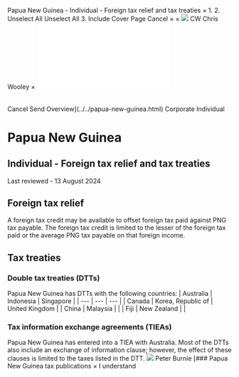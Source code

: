 Papua New Guinea - Individual - Foreign tax relief and tax treaties
×
1.
2.
Unselect All
Unselect All
3.
Include Cover Page
Cancel
×
×
![](../../-/media/world-wide-tax-summaries/attachments/global---chris-wooley.ashx%3Frev=ac5e5f3223b34096b1afc2a6009c7320&revision=ac5e5f32-23b3-4096-b1af-c2a6009c7320&hash=859B7ADC84DC2CBEC9760E9E6EE7DE6D0A8BFCDF)
CW
Chris Wooley
×
![](foreign-tax-relief-and-tax-treaties.html)
######
Cancel
Send
Overview](../../papua-new-guinea.html)
Corporate
Individual
# Papua New Guinea
## Individual - Foreign tax relief and tax treaties
Last reviewed - 13 August 2024
## Foreign tax relief
A foreign tax credit may be available to offset foreign tax paid against PNG tax payable. The foreign tax credit is limited to the lesser of the foreign tax paid or the average PNG tax payable on that foreign income.
## Tax treaties
### Double tax treaties (DTTs)
Papua New Guinea has DTTs with the following countries:
| Australia | Indonesia | Singapore |
| --- | --- | --- |
| Canada | Korea, Republic of | United Kingdom |
| China | Malaysia |  |
| Fiji | New Zealand |  |
### Tax information exchange agreements (TIEAs)
Papua New Guinea has entered into a TIEA with Australia.
Most of the DTTs also include an exchange of information clause; however, the effect of these clauses is limited to the taxes listed in the DTT.
![](../../-/media/world-wide-tax-summaries/attachments/papua-new-guinea---peter_burnie.ashx%3Frev=8fc829f1d2cb4dcc86267716e612323f&revision=8fc829f1-d2cb-4dcc-8626-7716e612323f&hash=93E0BBD487F3BF260D08DB0E0302DD5881E0C356)
Peter Burnie
[### Papua New Guinea tax publications
×
I understand